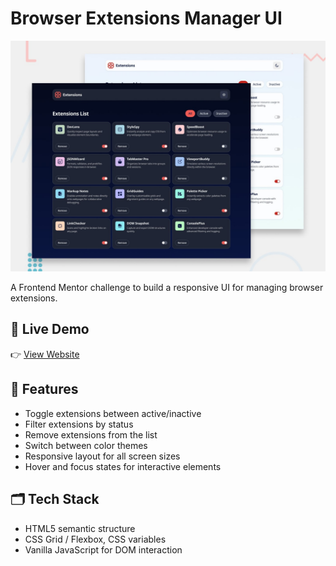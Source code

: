 # Browser Extensions Manager UI

![Design preview](./preview.jpg)

A Frontend Mentor challenge to build a responsive UI for managing browser extensions.

## 🚀 Live Demo

👉 [View Website](https://fmbrowser-extensions-manager-ui.netlify.app/)

## 🔧 Features

- Toggle extensions between active/inactive
- Filter extensions by status
- Remove extensions from the list
- Switch between color themes
- Responsive layout for all screen sizes
- Hover and focus states for interactive elements

## 🗂️ Tech Stack

- HTML5 semantic structure
- CSS Grid / Flexbox, CSS variables
- Vanilla JavaScript for DOM interaction